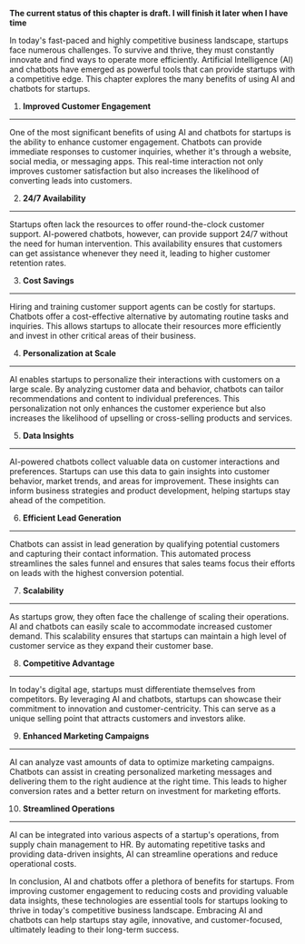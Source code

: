 **The current status of this chapter is draft. I will finish it later when I have time**

In today's fast-paced and highly competitive business landscape, startups face numerous challenges. To survive and thrive, they must constantly innovate and find ways to operate more efficiently. Artificial Intelligence (AI) and chatbots have emerged as powerful tools that can provide startups with a competitive edge. This chapter explores the many benefits of using AI and chatbots for startups.

1. **Improved Customer Engagement**
-----------------------------------

One of the most significant benefits of using AI and chatbots for startups is the ability to enhance customer engagement. Chatbots can provide immediate responses to customer inquiries, whether it's through a website, social media, or messaging apps. This real-time interaction not only improves customer satisfaction but also increases the likelihood of converting leads into customers.

2. **24/7 Availability**
------------------------

Startups often lack the resources to offer round-the-clock customer support. AI-powered chatbots, however, can provide support 24/7 without the need for human intervention. This availability ensures that customers can get assistance whenever they need it, leading to higher customer retention rates.

3. **Cost Savings**
-------------------

Hiring and training customer support agents can be costly for startups. Chatbots offer a cost-effective alternative by automating routine tasks and inquiries. This allows startups to allocate their resources more efficiently and invest in other critical areas of their business.

4. **Personalization at Scale**
-------------------------------

AI enables startups to personalize their interactions with customers on a large scale. By analyzing customer data and behavior, chatbots can tailor recommendations and content to individual preferences. This personalization not only enhances the customer experience but also increases the likelihood of upselling or cross-selling products and services.

5. **Data Insights**
--------------------

AI-powered chatbots collect valuable data on customer interactions and preferences. Startups can use this data to gain insights into customer behavior, market trends, and areas for improvement. These insights can inform business strategies and product development, helping startups stay ahead of the competition.

6. **Efficient Lead Generation**
--------------------------------

Chatbots can assist in lead generation by qualifying potential customers and capturing their contact information. This automated process streamlines the sales funnel and ensures that sales teams focus their efforts on leads with the highest conversion potential.

7. **Scalability**
------------------

As startups grow, they often face the challenge of scaling their operations. AI and chatbots can easily scale to accommodate increased customer demand. This scalability ensures that startups can maintain a high level of customer service as they expand their customer base.

8. **Competitive Advantage**
----------------------------

In today's digital age, startups must differentiate themselves from competitors. By leveraging AI and chatbots, startups can showcase their commitment to innovation and customer-centricity. This can serve as a unique selling point that attracts customers and investors alike.

9. **Enhanced Marketing Campaigns**
-----------------------------------

AI can analyze vast amounts of data to optimize marketing campaigns. Chatbots can assist in creating personalized marketing messages and delivering them to the right audience at the right time. This leads to higher conversion rates and a better return on investment for marketing efforts.

10. **Streamlined Operations**
------------------------------

AI can be integrated into various aspects of a startup's operations, from supply chain management to HR. By automating repetitive tasks and providing data-driven insights, AI can streamline operations and reduce operational costs.

In conclusion, AI and chatbots offer a plethora of benefits for startups. From improving customer engagement to reducing costs and providing valuable data insights, these technologies are essential tools for startups looking to thrive in today's competitive business landscape. Embracing AI and chatbots can help startups stay agile, innovative, and customer-focused, ultimately leading to their long-term success.
